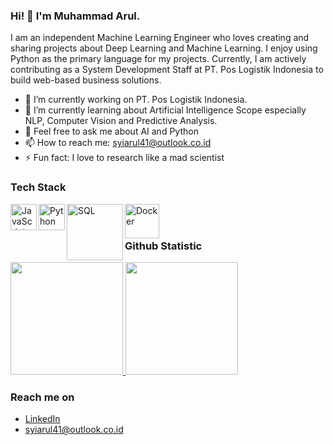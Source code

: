### Hi! 👋 I'm Muhammad Arul.

I am an independent Machine Learning Engineer who loves creating and sharing projects about Deep Learning and Machine Learning. I enjoy using Python as the primary language for my projects. Currently, I am actively contributing as a System Development Staff at PT. Pos Logistik Indonesia to build web-based business solutions.

- 🔭 I’m currently working on PT. Pos Logistik Indonesia.
- 🌱 I’m currently learning about Artificial Intelligence Scope especially NLP, Computer Vision and Predictive Analysis.
- 💬 Feel free to ask me about AI and Python
- 📫 How to reach me: syiarul41@outlook.co.id
- ⚡ Fun fact: I love to research like a mad scientist

### Tech Stack
  <a href="#"><img align="left" alt="JavaScript" title="JavaScript" width="42px" src="https://upload.wikimedia.org/wikipedia/commons/9/99/Unofficial_JavaScript_logo_2.svg" /></a>
<a href="#"><img align="left" alt="Python" title="Python" width="42px" src="https://s3.dualstack.us-east-2.amazonaws.com/pythondotorg-assets/media/community/logos/python-logo-only.png" /></a>
  <a href="#"><img align="left" alt="SQL" title="SQL" width="90px" src="https://upload.wikimedia.org/wikipedia/labs/8/8e/Mysql_logo.png" /></a>
  <a href="#"><img align="left" alt="Docker" title="Docker" width="55px" src="https://cdn.worldvectorlogo.com/logos/docker.svg" /></a>
  <br>
  <br>
  
### Github Statistic
<p align="left">
<a href="https://github.com/muhammadarl">
  <img height="180em" src="https://github-readme-stats-eight-theta.vercel.app/api?username=muhammadarl&show_icons=true&theme=algolia&include_all_commits=true&count_private=true"/>
  <img height="180em" src="https://github-readme-stats-eight-theta.vercel.app/api/top-langs/?username=muhammadarl&layout=compact&langs_count=8&theme=algolia"/>
</a>
</p>

### Reach me on
- <a href="https://www.linkedin.com/in/muhammad-syiarul-amrullah/">LinkedIn</a>
- syiarul41@outlook.co.id
